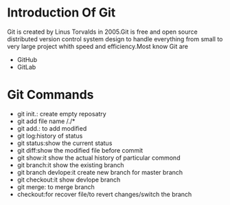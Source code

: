 #  Introduction Of Git
Git is created by Linus Torvalds in 2005.Git is free and open source distributed version control system design to handle everything from small to very large project whith speed and efficiency.Most know Git are  
  - GitHub
  - GitLab
# Git Commands
- git init.: create empty reposatry
- git add file name /./*
- git add.: to add modified
- git log:history of status
- git status:show the current status
- git diff:show the modified file before commit
- git show:it show the actual history of particular commond
- git branch:it show the existing branch
- git branch devlope:it create new branch for master branch
- git checkout:it show devlope branch
- git merge: to merge branch
- checkout:for recover file/to revert changes/switch the branch 
